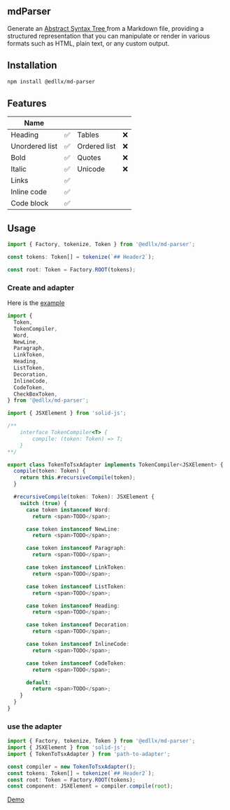 ## mdParser

Generate an
[Abstract Syntax Tree ](https://en.wikipedia.org/wiki/Abstract_syntax_tree) from
a Markdown file, providing a structured representation that you can manipulate
or render in various formats such as HTML, plain text, or any custom output.

## Installation

```bash
npm install @edllx/md-parser
```

## Features

| Name           |          |              |          |
| -------------- | -------- | ------------ | -------- |
| Heading        | &#x2705; | Tables       | &#x274c; |
| Unordered list | &#x2705; | Ordered list | &#x274c; |
| Bold           | &#x2705; | Quotes       | &#x274c; |
| Italic         | &#x2705; | Unicode      | &#x274c; |
| Links          | &#x2705; |              |          |
| Inline code    | &#x2705; |              |          |
| Code block     | &#x2705; |              |          |

## Usage

```ts
import { Factory, tokenize, Token } from '@edllx/md-parser';

const tokens: Token[] = tokenize(`## Header2`);

const root: Token = Factory.ROOT(tokens);
```

### Create and adapter

Here is the
[example](https://github.com/liolle/mdPreviewer/blob/main/src/components/preview/mdadapter.tsx)

```ts
import {
  Token,
  TokenCompiler,
  Word,
  NewLine,
  Paragraph,
  LinkToken,
  Heading,
  ListToken,
  Decoration,
  InlineCode,
  CodeToken,
  CheckBoxToken,
} from '@edllx/md-parser';

import { JSXElement } from 'solid-js';

/**
    interface TokenCompiler<T> {
        compile: (token: Token) => T;
    }
**/

export class TokenToTsxAdapter implements TokenCompiler<JSXElement> {
  compile(token: Token) {
    return this.#recursiveCompile(token);
  }

  #recursiveCompile(token: Token): JSXElement {
    switch (true) {
      case token instanceof Word:
        return <span>TODO</span>;

      case token instanceof NewLine:
        return <span>TODO</span>;

      case token instanceof Paragraph:
        return <span>TODO</span>;

      case token instanceof LinkToken:
        return <span>TODO</span>;

      case token instanceof ListToken:
        return <span>TODO</span>;

      case token instanceof Heading:
        return <span>TODO</span>;

      case token instanceof Decoration:
        return <span>TODO</span>;

      case token instanceof InlineCode:
        return <span>TODO</span>;

      case token instanceof CodeToken:
        return <span>TODO</span>;

      default:
        return <span>TODO</span>;
    }
  }
}
```

### use the adapter

```ts
import { Factory, tokenize, Token } from '@edllx/md-parser';
import { JSXElement } from 'solid-js';
import { TokenToTsxAdapter } from 'path-to-adapter';

const compiler = new TokenToTsxAdapter();
const tokens: Token[] = tokenize(`## Header2`);
const root: Token = Factory.ROOT(tokens);
const component: JSXElement = compiler.compile(root);
```

[Demo](https://md-viewer.kodevly.com/)
